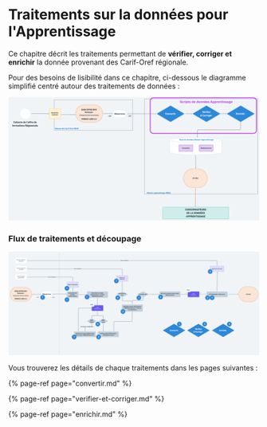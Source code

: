 # Traitements sur la données pour l'Apprentissage

Ce chapitre décrit les traitements permettant de **vérifier, corriger et enrichir** la donnée provenant des Carif-Oref régionale.  
  
Pour des besoins de lisibilité dans ce chapitre, ci-dessous le diagramme simplifié centré autour des traitements de données :

![](../../.gitbook/assets/s1-2%20%281%29.png)

### Flux de traitements et découpage

![](../../.gitbook/assets/s9.png)

Vous trouverez les détails de chaque traitements dans les pages suivantes : 

{% page-ref page="convertir.md" %}

{% page-ref page="verifier-et-corriger.md" %}

{% page-ref page="enrichir.md" %}



